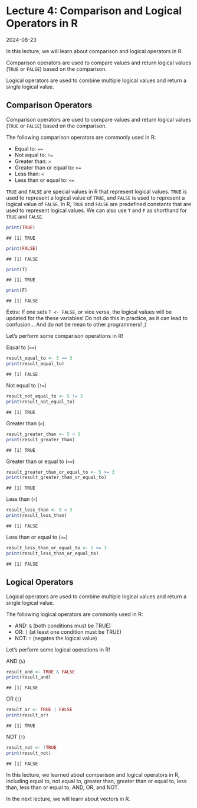 Lecture 4: Comparison and Logical Operators in R
================
2024-08-23

In this lecture, we will learn about comparison and logical operators in
R.

Comparison operators are used to compare values and return logical
values (`TRUE` or `FALSE`) based on the comparison.

Logical operators are used to combine multiple logical values and return
a single logical value.

## Comparison Operators

Comparison operators are used to compare values and return logical
values (`TRUE` or `FALSE`) based on the comparison.

The following comparison operators are commonly used in R:

- Equal to: `==`
- Not equal to: `!=`
- Greater than: `>`
- Greater than or equal to: `>=`
- Less than: `<`
- Less than or equal to: `<=`

`TRUE` and `FALSE` are special values in R that represent logical
values. `TRUE` is used to represent a logical value of `TRUE`, and
`FALSE` is used to represent a logical value of `FALSE`. In R, `TRUE`
and `FALSE` are predefined constants that are used to represent logical
values. We can also use `T` and `F` as shorthand for `TRUE` and `FALSE`.

``` r
print(TRUE)
```

    ## [1] TRUE

``` r
print(FALSE)
```

    ## [1] FALSE

``` r
print(T)
```

    ## [1] TRUE

``` r
print(F)
```

    ## [1] FALSE

Extra: If one sets `T <- FALSE`, or vice versa, the logical values will
be updated for the these variables! Do not do this in practice, as it
can lead to confusion… And do not be mean to other programmers! ;)

Let’s perform some comparison operations in R!

Equal to (`==`)

``` r
result_equal_to <- 5 == 3
print(result_equal_to)
```

    ## [1] FALSE

Not equal to (`!=`)

``` r
result_not_equal_to <- 5 != 3
print(result_not_equal_to)
```

    ## [1] TRUE

Greater than (`>`)

``` r
result_greater_than <- 5 > 3
print(result_greater_than)
```

    ## [1] TRUE

Greater than or equal to (`>=`)

``` r
result_greater_than_or_equal_to <- 5 >= 3
print(result_greater_than_or_equal_to)
```

    ## [1] TRUE

Less than (`<`)

``` r
result_less_than <- 5 < 3
print(result_less_than)
```

    ## [1] FALSE

Less than or equal to (`<=`)

``` r
result_less_than_or_equal_to <- 5 <= 3
print(result_less_than_or_equal_to)
```

    ## [1] FALSE

## Logical Operators

Logical operators are used to combine multiple logical values and return
a single logical value.

The following logical operators are commonly used in R:

- AND: `&` (both conditions must be TRUE)
- OR: `|` (at least one condition must be TRUE)
- NOT: `!` (negates the logical value)

Let’s perform some logical operations in R!

AND (`&`)

``` r
result_and <- TRUE & FALSE
print(result_and)
```

    ## [1] FALSE

OR (`|`)

``` r
result_or <- TRUE | FALSE
print(result_or)
```

    ## [1] TRUE

NOT (`!`)

``` r
result_not <- !TRUE
print(result_not)
```

    ## [1] FALSE

In this lecture, we learned about comparison and logical operators in R,
including equal to, not equal to, greater than, greater than or equal
to, less than, less than or equal to, AND, OR, and NOT.

In the next lecture, we will learn about vectors in R.
